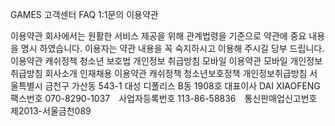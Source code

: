 GAMES
고객센터
FAQ
1:1문의
이용약관




이용약관
회사에서는 원활한 서비스 제공을 위해 관계법령을 기준으로 약관에 중요 내용을 명시 하였습니다.
이용자는 약관 내용을 꼭 숙지하시고 이용해 주시길 당부 드립니다.
이용약관
캐쉬정책
청소년 보호법
개인정보 취급방침
모바일 이용약관
모바일 개인정보 취급방침
회사소개
인재채용
이용약관
캐쉬정책
청소년보호정책
개인정보취급방침
서울특별시 금천구 가산동 543-1 대성 디폴리스 B동 1908호
대표이사 DAI XIAOFENG　팩스번호 070-8290-1037　사업자등록번호 113-86-58836　통신판매업신고번호 제2013-서울금천089